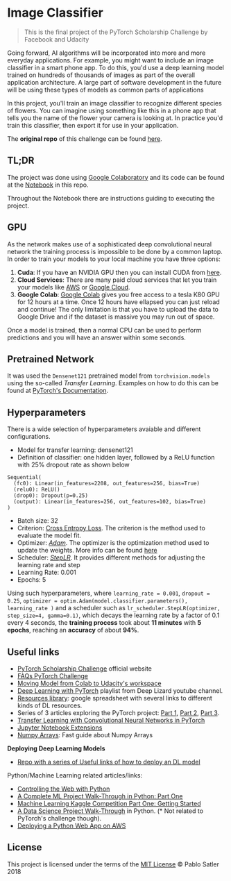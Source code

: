# Image Classifier
> This is the final project of the PyTorch Scholarship Challenge by Facebook and Udacity

Going forward, AI algorithms will be incorporated into more and more everyday applications. For example, you might want to include an image classifier in a smart phone app. To do this, you'd use a deep learning model trained on hundreds of thousands of images as part of the overall application architecture. A large part of software development in the future will be using these types of models as common parts of applications

In this project, you'll train an image classifier to recognize different species of flowers. You can imagine using something like this in a phone app that tells you the name of the flower your camera is looking at. In practice you'd train this classifier, then export it for use in your application.

The **original repo** of this challenge can be found [here](https://github.com/udacity/pytorch_challenge).


## TL;DR
The project was done using [Google Colaboratory](https://colab.research.google.com/) and its code can be found at the [Notebook](https://github.com/psatler/PyTorch_Challenge_Image_Classifier/blob/master/Facebook_PyTorch%60s_Challenge_Image_Classifier_Project.ipynb) in this repo.

Throughout the Notebook there are instructions guiding to executing the project.

## GPU
As the network makes use of a sophisticated deep convolutional neural network the training process is impossible to be done by a common laptop. In order to train your models to your local machine you have three options:
1. **Cuda**: If you have an NVIDIA GPU then you can install CUDA from [here](https://developer.nvidia.com/cuda-downloads).
2. **Cloud Services**: There are many paid cloud services that let you train your models like [AWS](https://aws.amazon.com/) or [Google Cloud](https://cloud.google.com/).
3. **Google Colab**: [Google Colab](https://colab.research.google.com/) gives you free access to a tesla K80 GPU for 12 hours at a time. Once 12 hours have ellapsed you can just reload and continue! The only limitation is that you have to upload the data to Google Drive and if the dataset is massive you may run out of space.

Once a model is trained, then a normal CPU can be used to perform predictions and you will have an answer within some seconds.

## Pretrained Network
It was used the `Densenet121` pretrained model from `torchvision.models` using the so-called _Transfer Learning_. Examples on how to do this can be found at [PyTorch's Documentation](https://pytorch.org/tutorials/beginner/transfer_learning_tutorial.html).

## Hyperparameters
There is a wide selection of hyperparameters avaiable and different configurations. 

- Model for transfer learning: densenet121
- Definition of classifier: one hidden layer, followed by a ReLU function with 25% dropout rate as shown below
```
Sequential(
  (fc0): Linear(in_features=2208, out_features=256, bias=True)
  (relu0): ReLU()
  (drop0): Dropout(p=0.25)
  (output): Linear(in_features=256, out_features=102, bias=True)
)
```
- Batch size: 32
- Criterion: [Cross Entropy Loss](https://pytorch.org/docs/stable/nn.html#crossentropyloss). The criterion is the method used to evaluate the model fit.
- Optimizer: [_Adam_](https://pytorch.org/docs/stable/optim.html#torch.optim.Adam). The optimizer is the optimization method used to update the weights. More info can be found [here](https://pytorch.org/docs/stable/optim.html)
- Scheduler: [_StepLR_](https://pytorch.org/docs/stable/optim.html#torch.optim.lr_scheduler.StepLR). It provides different methods for adjusting the learning rate and step
- Learning Rate: 0.001
- Epochs: 5

Using such hyperparameters, where `learning_rate = 0.001`, `dropout = 0.25`, `optimizer = optim.Adam(model.classifier.parameters(), learning_rate )` and a scheduler such as `lr_scheduler.StepLR(optimizer, step_size=4, gamma=0.1)`, which decays the learning rate by a factor of 0.1 every 4 seconds, the **training process** took about **11 minutes** with **5 epochs**, reaching an **accuracy** of about **94%**.



## Useful links
- [PyTorch Scholarship Challenge](https://sites.google.com/udacity.com/pytorch-scholarship-facebook/home) official website
- [FAQs PyTorch Challenge](https://github.com/ishgirwan/faqs_pytorch_scholarship/blob/master/Lab.md)
- [Moving Model from Colab to Udacity's workspace](https://medium.com/@ml_kid/how-to-move-our-model-from-google-colab-to-udacitys-workspace-final-lab-project-88e1a0b7d6ab)
- [Deep Learning with PyTorch](https://www.youtube.com/playlist?list=PLZbbT5o_s2xrfNyHZsM6ufI0iZENK9xgG) playlist from Deep Lizard youtube channel.
- [Resources library](https://docs.google.com/spreadsheets/d/1HnlcuI3I-d3Cli__RxOgMrxmE3aiZ8Vw5ar14WoPVRo/edit): google spreadsheet with several links to different kinds of DL resources.
- Series of 3 articles exploring the PyTorch project: [Part 1](https://medium.com/udacity/implementing-an-image-classifier-with-pytorch-part-1-cf5444b8e9c9), [Part 2](https://medium.com/udacity/implementing-an-image-classifier-with-pytorch-part-2-ae4dd7b2f48), [Part 3](https://medium.com/udacity/implementing-an-image-classifier-with-pytorch-part-3-6ff66106ba89). 
- [Transfer Learning with Convolutional Neural Networks in PyTorch](https://towardsdatascience.com/transfer-learning-with-convolutional-neural-networks-in-pytorch-dd09190245ce)
- [Jupyter Notebook Extensions](https://towardsdatascience.com/jupyter-notebook-extensions-517fa69d2231)
- [Numpy Arrays](https://towardsdatascience.com/numpy-guide-for-people-in-a-hurry-22232699259f): Fast guide about Numpy Arrays

**Deploying Deep Learning Models**
- [Repo with a series of Useful links of how to deploy an DL model](https://github.com/ahkarami/Deep-Learning-in-Production)

Python/Machine Learning related articles/links:
- [Controlling the Web with Python](https://towardsdatascience.com/controlling-the-web-with-python-6fceb22c5f08)
- [A Complete ML Project Walk-Through in Python: Part One](https://towardsdatascience.com/a-complete-machine-learning-walk-through-in-python-part-one-c62152f39420)
- [Machine Learning Kaggle Competition Part One: Getting Started](https://towardsdatascience.com/machine-learning-kaggle-competition-part-one-getting-started-32fb9ff47426)
- [A Data Science Project Walk-Through](https://towardsdatascience.com/a-data-science-for-good-machine-learning-project-walk-through-in-python-part-one-1977dd701dbc) in Python. (* Not related to PyTorch's challenge though).
- [Deploying a Python Web App on AWS](https://towardsdatascience.com/deploying-a-python-web-app-on-aws-57ed772b2319)


## License
This project is licensed under the terms of the [MIT License](https://opensource.org/licenses/MIT) © Pablo Satler 2018
